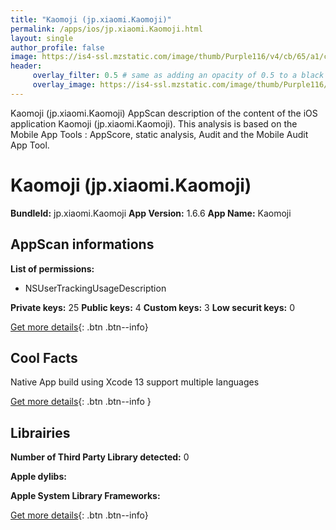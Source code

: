 ```yaml
---
title: "Kaomoji (jp.xiaomi.Kaomoji)"
permalink: /apps/ios/jp.xiaomi.Kaomoji.html
layout: single
author_profile: false
image: https://is4-ssl.mzstatic.com/image/thumb/Purple116/v4/cb/65/a1/cb65a14c-43d3-c516-9c7e-d7eff73efc93/AppIcon-0-0-1x_U007emarketing-0-0-0-4-0-0-sRGB-0-0-0-GLES2_U002c0-512MB-85-220-0-0.png/512x512bb.jpg
header: 
     overlay_filter: 0.5 # same as adding an opacity of 0.5 to a black background
     overlay_image: https://is4-ssl.mzstatic.com/image/thumb/Purple116/v4/cb/65/a1/cb65a14c-43d3-c516-9c7e-d7eff73efc93/AppIcon-0-0-1x_U007emarketing-0-0-0-4-0-0-sRGB-0-0-0-GLES2_U002c0-512MB-85-220-0-0.png/512x512bb.jpg
---
```

Kaomoji (jp.xiaomi.Kaomoji) AppScan description of the content of the iOS application Kaomoji (jp.xiaomi.Kaomoji). This analysis is based on the Mobile App Tools : AppScore, static analysis, Audit and the Mobile Audit App Tool.

# Kaomoji (jp.xiaomi.Kaomoji)

**BundleId:** jp.xiaomi.Kaomoji
**App Version:** 1.6.6
**App Name:** Kaomoji


## AppScan informations 

**List of permissions:** 
- NSUserTrackingUsageDescription
  
  
**Private keys:** 25
**Public keys:** 4
**Custom keys:** 3
**Low securit keys:** 0
  
[Get more details](/pricing.html){: .btn .btn--info}

## Cool Facts

Native App
build using Xcode 13
support multiple languages
  
[Get more details](/pricing.html){: .btn .btn--info }

## Librairies 
**Number of Third Party Library detected:** 0


**Apple dylibs:**


**Apple System Library Frameworks:**


  
[Get more details](/pricing.html){: .btn .btn--info}

